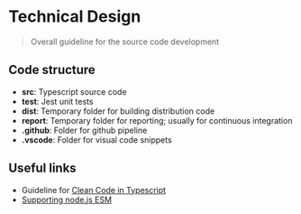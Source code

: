 # Technical Design

> Overall guideline for the source code development

## Code structure

*   **src**: Typescript source code
*   **test**: Jest unit tests
*   **dist**: Temporary folder for building distribution code
*   **report**: Temporary folder for reporting; usually for continuous integration
*   **.github**: Folder for github pipeline
*   **.vscode**: Folder for visual code snippets

## Useful links

*   Guideline for [Clean Code in Typescript](https://labs42io.github.io/clean-code-typescript/)
*   [Supporting node.js ESM](https://the-guild.dev/blog/support-nodejs-esm)
